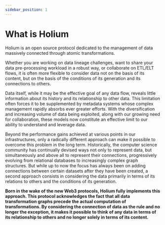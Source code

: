 ```yaml
---
sidebar_position: 1
---
```


# What is Holium

Holium is an open source protocol dedicated to the management of data massively connected through atomic
transformations.

Whether you are working on data lineage challenges, want to share your data pre-processing workload in a robust way, or
collaborate on ETL/ELT flows, it is often more flexible to consider data not on the basis of its content, but on the
basis of the conditions of its generation and its connections to others.

Data itself, while it may be the effective goal of any data flow, reveals little information about its history and its
relationship to other data. This limitation often forces it to be supplemented by metadata systems whose complex
management rapidly absorbs ever greater efforts. With the diversification and increasing volume of data being exploited,
along with our growing need for collaboration, these models now constitute an effective limit to our ability to
understand and leverage data.

Beyond the performance gains achieved at various points in our infrastructures, only a radically different approach can
make it possible to overcome this problem in the long term. Historically, the computer science community has continually
devised ways not only to represent data, but simultaneously and above all to represent their connections, progressively
evolving from relational databases to increasingly complex graph structures. But while up to now the focus has always
been on adding connections between certain datasets after they have been created, a second approach consists in
considering the data primarily in terms of its relations to others and the conditions of its generation.

**Born in the wake of the new Web3 protocols, Holium fully implements this approach. This protocol acknowledges the fact that all data
transformation graphs precede the actual computation of transformations. By considering the connection of data as the
rule and no longer the exception, it makes it possible to think of any data in terms of its relationship to others and
no longer solely in terms of its content.**
